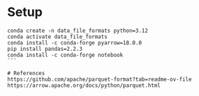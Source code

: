 # Setup

````
conda create -n data_file_formats python=3.12
conda activate data_file_formats
conda install -c conda-forge pyarrow=18.0.0
pip install pandas=2.2.3
conda install -c conda-forge notebook
```

# References
https://github.com/apache/parquet-format?tab=readme-ov-file
https://arrow.apache.org/docs/python/parquet.html